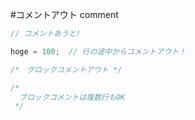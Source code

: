 #コメントアウト comment

```java
// コメントあうと!

hoge = 100;  // 行の途中からコメントアウト！

/*　グロックコメントアウト */

/*
  ブロックコメントは複数行もOK
 */
```

